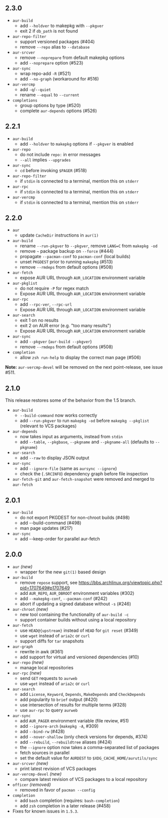 ## 2.3.0

* `aur-build`
  + add `--holdver` to makepkg with `--pkgver`
  + exit 2 if `db_path` is not found
* `aur-repo-filter`
  + support versioned packages (#404)
  + remove `--repo` alias to `--database`
* `aur-srcver`
  + remove `--noprepare` from default makepkg options
  + add `--noprepare` option (#523)
* `aur-sync`
  + wrap repo-add `-R` (#521)
  + add `--no-graph` (workaround for #516)
* `aur-vercmp`
  + add `-q`/`--quiet`
  + rename `--equal` to `--current`
* `completions`
  + group options by type (#520)
  + complete `aur-depends` options (#526)
  
## 2.2.1

* `aur-build`
  + add `--holdver` to `makepkg` options if `--pkgver` is enabled
* `aur-repo`
  + do not include `repo:` in error messages
  + `--all` implies `--upgrades`
* `aur-sync`
  + `cd` before invoking `$PAGER` (#518)
* `aur-repo-filter`
  + if `stdin` is connected to a terminal, mention this on `stderr`
* `aur-rpc`
  + if `stdin` is connected to a terminal, mention this on `stderr`
* `aur-vercmp`
  + if `stdin` is connected to a terminal, mention this on `stderr`

## 2.2.0

* `aur`
  + update `CacheDir` instructions in `aur(1)`
* `aur-build`
  + rename `--run-pkgver` to `--pkgver`, remove `LANG=C` from `makepkg -od`
  + remove `~` package backup on `--force` (#444)
  + propagate `--pacman-conf` to `pacman-conf` (local builds)
  + unset `PKGDEST` prior to running `makepkg` (#513)
  + remove `--rmdeps` from default options (#508)
* `aur-fetch`
  + expose AUR URL through `AUR_LOCATION` environment variable
* `aur-pkglist`
  + do not require `-P` for regex match
  + Expose AUR URL through `AUR_LOCATION` environment variable
* `aur-rpc`
  + add `--rpc-ver`, `--rpc-url`
  + Expose AUR URL through `AUR_LOCATION` environment variable
* `aur-search`
  + exit 1 on no results
  + exit 2 on AUR error (e.g. "too many results")
  + Expose AUR URL through `AUR_LOCATION` environment variable
* `aur-sync`
  + add `--pkgver` (`aur-build --pkgver`)
  + remove `--rmdeps` from default options (#508)
* `completion`
  + allow `zsh run-help` to display the correct man page (#506)

**Note:** `aur-vercmp-devel` will be removed on the next point-release, see issue #511.

## 2.1.0

This release restores some of the behavior from the 1.5 branch.

* `aur-build` 
  + `--build-command` now works correctly
  + add `--run-pkgver` to run `makepkg -od` before `makepkg --pkglist` (relevant to VCS packages)
* `aur-depends`
  + now takes input as arguments, instead from `stdin`
  + add `--table`, `--pkgbase`, `--pkgname` and `--pkgname-all` (defaults to `--pkgname`)
* `aur-search`
  + add `--raw` to display JSON output
* `aur-sync`
  + add `--ignore-file` (same as `aursync --ignore`)
  + check the (`.SRCINFO`) dependency graph before file inspection
* `aur-fetch-git` and `aur-fetch-snapshot` were removed and merged to `aur-fetch`

## 2.0.1

* `aur-build`
  + do not export PKGDEST for non-chroot builds (#498)                               
  + add --build-command (#498)
  + man page updates (#217)
* `aur-sync`
  + add --keep-order for parallel aur-fetch

## 2.0.0

* `aur` *(new)*
  + wrapper for the new `git(1)` based design
* `aur-build`
  + remove `repose` support, see https://bbs.archlinux.org/viewtopic.php?pid=1707649#p1707649
  + add `AUR_REPO`, `AUR_DBROOT` environment variables (#302)
  + add `--makepkg-conf`, `--pacman-conf` (#242)
  + abort if updating a signed database without `-s` (#246)
* `aur-chroot` *(new)*
  + new tool containing the functionality of `aur-build -c`
  + support container builds without using a local repository
* `aur-fetch`
  + use `HEAD@{upstream}` instead of `HEAD` for `git reset` (#349)
  + use `wget` instead of `aria2c` or `curl`
  + support diffs for `tar` snapshots
* `aur-graph`
  + rewrite in awk (#361)
  + add support for virtual and versioned dependencies (#10)
* `aur-repo` *(new)*
  + manage local repositories
* `aur-rpc` *(new)*
  + send `GET` requests to `aurweb`
  + use `wget` instead of `aria2c` or `curl`
* `aur-search` 
  + add `License`, `Keyword`, `Depends`, `MakeDepends` and `CheckDepends`
  + add popularity to `brief` output (#420)
  + use intersection of results for multiple terms (#328)
  + use `aur-rpc` to query `aurweb`
* `aur-sync`
  + add `AUR_PAGER` environment variable (file review, #51)
  + add `--ignore-arch` (`makepkg -A`, #309)
  + add `--bind-rw` (#428)
  + add `--nover-shallow` (only check versions for depends, #374)
  + add `--rebuild`, `--rebuildtree` aliases (#424)
  + the `--ignore` option now takes a comma-separated list of packages
  + fetch sources in parallel
  + set the default value for `AURDEST` to `$XDG_CACHE_HOME/aurutils/sync`
* `aur-srcver` *(new)*
  + print latest revision of VCS packages
* `aur-vercmp-devel` *(new)*
  + compare latest revision of VCS packages to a local repository
* `officer` *(removed)*
  + removed in favor of `pacman --config`
* `completion`
  + add `bash` completion (requires: `bash-completion`)
  + add `zsh` completion in a later release (#458)
* Fixes for known issues in `1.5.3`.
